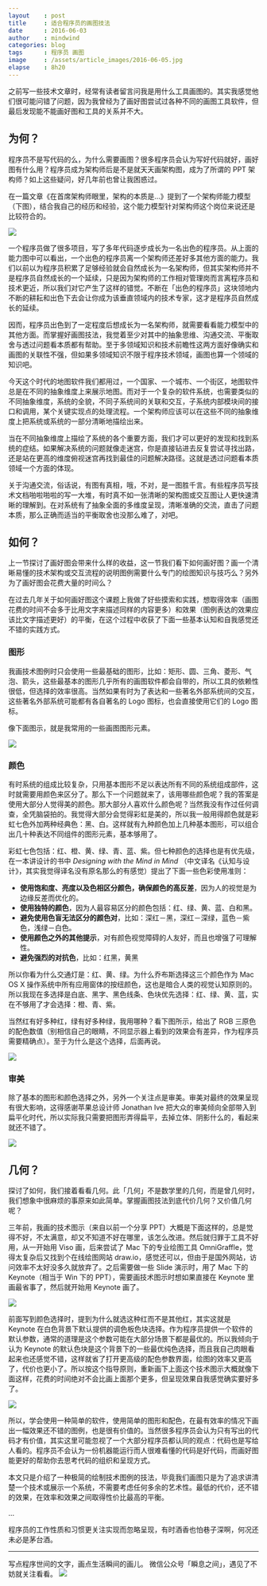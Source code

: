 ```yaml
---
layout    : post
title     : 适合程序员的画图技法
date      : 2016-06-03
author    : mindwind
categories: blog
tags      : 程序员 画图
image     : /assets/article_images/2016-06-05.jpg
elapse    : 8h20
---
```



之前写一些技术文章时，经常有读者留言问我是用什么工具画图的。其实我感觉他们很可能问错了问题，因为我曾经为了画好图尝试过各种不同的画图工具软件，但最后发现能不能画好图和工具的关系并不大。


## 为何？
程序员不是写代码的么，为什么需要画图？很多程序员会认为写好代码就好，画好图有什么用？程序员成为架构师后是不是就天天画架构图，成为了所谓的 PPT 架构师？如上这些疑问，好几年前也曾让我困惑过。

在一篇文章《在首席架构师眼里，架构的本质是...》提到了一个架构师能力模型（下图），结合我自己的经历和经验，这个能力模型针对架构师这个岗位来说还是比较符合的。

![](/assets/article_images/2016-06-05-1.jpg)

一个程序员做了很多项目，写了多年代码逐步成长为一名出色的程序员。从上面的能力图中可以看出，一个出色的程序员离一个架构师还差好多其他方面的能力。我们以前以为程序员积累了足够经验就会自然成长为一名架构师，但其实架构师并不是程序员自然成长的一个延续，只是因为架构师的工作相对管理岗而言离程序员和技术更近，所以我们对它产生了这样的错觉。不断在「出色的程序员」这块领地内不断的耕耘和出色下去会让你成为该垂直领域内的技术专家，这才是程序员自然成长的延续。

因而，程序员出色到了一定程度后想成长为一名架构师，就需要看看能力模型中的其他方面。而掌握好画图技法，我觉着至少对其中的抽象思维、沟通交流、平衡取舍与透过问题看本质都有帮助。至于多领域知识和技术前瞻性这两方面好像确实和画图的关联性不强，但如果多领域知识不限于程序技术领域，画图也算一个领域的知识吧。

今天这个时代的地图软件我们都用过，一个国家、一个城市、一个街区，地图软件总是在不同的抽象维度上来展示地图。而对于一个复杂的软件系统，也需要类似的不同抽象维度，系统的全貌，不同子系统间的关联和交互，子系统内部模块间的接口和调用，某个关键实现点的处理流程。一个架构师应该可以在这些不同的抽象维度上把系统或系统的一部分清晰地描绘出来。

当在不同抽象维度上描绘了系统的各个重要方面，我们才可以更好的发现和找到系统的症结。如果解决系统的问题就像走迷宫，你是直接钻进去反复尝试寻找出路，还是站在更高的维度俯视迷宫再找到最佳的问题解决路径。这就是透过问题看本质领域一个方面的体现。

关于沟通交流，俗话说，有图有真相，哦，不对，是一图胜千言。有些程序员写技术文档啪啦啪啦的写一大堆，有时真不如一张清晰的架构图或交互图让人更快速清晰的理解到。在对系统有了抽象全面的多维度呈现，清晰准确的交流，直击了问题本质，那么正确而适当的平衡取舍也没那么难了，对吧。


## 如何？
上一节探讨了画好图会带来什么样的收益，这一节我们看下如何画好图？画一个清晰易懂的技术架构或交互流程的说明图例需要什么专门的绘图知识与技巧么？另外为了画好图会花费大量的时间么？

在过去几年关于如何画好图这个课题上我做了好些摸索和实践，想取得效率（画图花费的时间不会多于比用文字来描述同样的内容更多）和效果（图例表达的效果应该比文字描述更好）的平衡，在这个过程中收获了下面一些基本认知和自我感觉还不错的实践方式。

### 图形
我画技术图例时只会使用一些最基础的图形，比如：矩形、圆、三角、菱形、气泡、箭头，这些最基本的图形几乎所有的画图软件都会自带的，所以工具的依赖性很低，但选择的效率很高。当然如果有时为了表达和一些著名外部系统间的交互，这些著名外部系统可能都有各自著名的 Logo 图标，也会直接使用它们的 Logo 图标。

像下面图示，就是我常用的一些画图图形元素。

![](/assets/article_images/2016-06-05-2.jpg)

### 颜色
有时系统的组成比较复杂，只用基本图形不足以表达所有不同的系统组成部件，这时就需要用颜色来区分了。那么下一个问题就来了，该用哪些颜色呢？我的答案是使用大部分人觉得美的颜色。那大部分人喜欢什么颜色呢？当然我没有作过任何调查，全凭脑袋拍的。我觉得大部分会觉得彩虹是美的，所以我一般用得颜色就是彩虹七色外加两种经典色：黑、白。这样就有九种颜色加上几种基本图形，可以组合出几十种表达不同组件的图形元素，基本够用了。

彩虹七色包括：红、橙、黄、绿、青、蓝、紫。但七种颜色的选择也是有优先级，在一本讲设计的书中 _Designing with the Mind in Mind_ （中文译名《认知与设计》，其实我觉得译名没有原名那么的有感觉）提出了下面一些色彩使用准则：

  - __使用饱和度、亮度以及色相区分颜色，确保颜色的高反差__，因为人的视觉是为边缘反差而优化的。
  - __使用独特的颜色__，因为人最容易区分的颜色包括：红、绿、黄、蓝、白和黑。
  - __避免使用色盲无法区分的颜色对__，比如：深红－黑，深红－深绿，蓝色－紫色，浅绿－白色。
  - __使用颜色之外的其他提示__，对有颜色视觉障碍的人友好，而且也增强了可理解性。
  - __避免强烈的对抗色__，比如：红黑，黄黑

所以你看为什么交通灯是：红、黄、绿。为什么乔布斯选择这三个颜色作为 Mac OS X 操作系统中所有应用窗体的按纽颜色，这也是暗合人类的视觉认知原则的。所以我现在多选择是白底、黑字、黑色线条、色块优先选择：红、绿、黄、蓝，实在不够用了才会选择：橙、青、紫。

当然红有好多种红，绿有好多种绿，我用哪种？看下图所示，给出了 RGB 三原色的配色数值（别相信自己的眼睛，不同显示器上看到的效果会有差异，作为程序员需要精确点）。至于为什么是这个选择，后面再说。

![](/assets/article_images/2016-06-05-3.jpg)


### 审美
除了基本的图形和颜色选择之外，另外一个关注点是审美。审美对最终的效果呈现有很大影响，这得感谢苹果总设计师 Jonathan Ive 把大众的审美倾向全部带入到扁平化时代，所以实际我只需要把图形弄得扁平，去掉立体、阴影什么的，看起来就还不错了。

![](/assets/article_images/2016-06-05-4.jpg)


## 几何？
探讨了如何，我们接着看看几何。此「几何」不是数学里的几何，而是曾几何时，我们想象中很麻烦的事原来如此简单。掌握画图技法到底代价几何？又价值几何呢？

三年前，我画的技术图示（来自以前一个分享 PPT）大概是下面这样的，总是觉得不好，不太满意，却又不知道不好在哪里，该怎么改进。然后就归罪于工具不好用，从一开始用 Viso 画，后来尝试了 Mac 下的专业绘图工具 OmniGraffle，觉得太复杂后又找到个在线绘图网站 draw.io，感觉还可以，但由于是国外网站，访问效率不太好没多久就放弃了。之后需要做一些 Slide 演示时，用了 Mac 下的 Keynote（相当于 Win 下的 PPT），需要画技术图示时想如果直接在 Keynote 里画最省事了，然后就开始用 Keynote 画了。

![](/assets/article_images/2016-06-05-5.jpg)

前面写到颜色选择时，提到为什么就选这种红而不是其他红，其实这就是 Keynote 在白色背景下默认提供的调色板色块选择。作为程序员提供一个软件的默认参数，通常的道理是这个参数可能在大部分场景下都是最优的。所以我倾向于认为 Keynote 的默认色块是这个背景下的一些最优纯色选择，而且我自己肉眼看起来也还感觉不错，这样就省了打开更高级的配色参数界面，绘图的效率又更高了，代价也更小了。所以按这个指导原则，重新画下上面这个技术图示大概就像下面这样，花费的时间绝对不会比画上面那个更多，但呈现效果自我感觉确实要好多了。

![](/assets/article_images/2016-06-05-6.jpg)

所以，学会使用一种简单的软件，使用简单的图形和配色，在最有效率的情况下画出一幅效果还不错的图例，也是很有价值的。当然很多程序员会认为只有写出的代码才有价值，其实这里可能忽视了一个大部分程序员都认同的观点：代码也是写给人看的。程序员不会认为一份机器能运行而人很难看懂的代码是好代码，而画好图能更好的帮助你去思考代码的组织和呈现方式。

本文只是介绍了一种极简的绘制技术图例的技法，毕竟我们画图只是为了追求讲清楚一个技术或展示一个系统，不需要考虑任何多余的艺术性。最低的代价，还不错的效果，在效率和效果之间取得性价比最高的平衡。

...

程序员的工作性质和习惯更关注实现而忽略呈现，有时酒香也怕巷子深啊，何况还未必是茅台酒。


---
写点程序世间的文字，画点生活瞬间的画儿。
微信公众号「瞬息之间」，遇见了不妨就关注看看。
![](/assets/images/qrcode_wechat_avatar.jpg)
